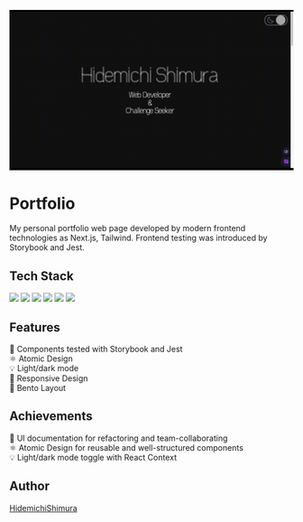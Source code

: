 ![Portfolio](./public/images/works/portfolio.gif)

# Portfolio

My personal portfolio web page developed by modern frontend technologies as Next.js, Tailwind. Frontend testing was introduced by Storybook and Jest.

## Tech Stack

<p align="left">
   <img src="https://img.shields.io/badge/TypeScript-007ACC?style=for-the-badge&logo=typescript&logoColor=white">
  <img src="https://img.shields.io/badge/React-20232A?style=for-the-badge&logo=react&logoColor=61DAFB">
  <img src="https://img.shields.io/badge/next%20js-000000?style=for-the-badge&logo=nextdotjs&logoColor=white">
  <img src="https://img.shields.io/badge/Tailwind_CSS-38B2AC?style=for-the-badge&logo=tailwind-css&logoColor=white">
  <img src="https://img.shields.io/badge/Storybook-FF4785?style=for-the-badge&logo=storybook&logoColor=white">
  <img src="https://img.shields.io/badge/Jest-C21325?style=for-the-badge&logo=jest&logoColor=white">
</p>

## Features

🧪 Components tested with Storybook and Jest
<br/>
⚛️ Atomic Design
<br/>
💡 Light/dark mode
<br/>
📱 Responsive Design
<br/>
🍱 Bento Layout

## Achievements

📄 UI documentation for refactoring and team-collaborating
<br/>
⚛️ Atomic Design for reusable and well-structured components
<br/>
💡 Light/dark mode toggle with React Context

## Author

[HidemichiShimura](https://github.com/HidemichiShimura)
